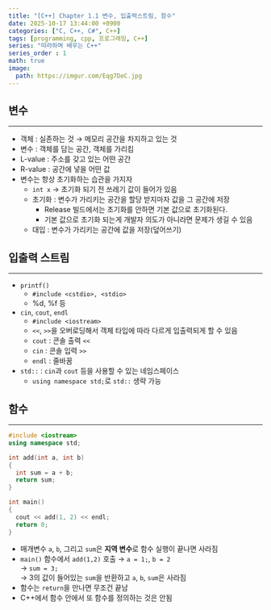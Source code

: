 ```yaml
---
title: "[C++] Chapter 1.1 변수, 입출력스트림, 함수"
date: 2025-10-17 13:44:00 +0900
categories: ["C, C++, C#", C++]
tags: [programming, cpp, 프로그래밍, C++]
series: "따라하며 배우는 C++"
series_order : 1
math: true
image:
  path: https://imgur.com/Eqg7DeC.jpg
---
```


## 변수

---

- 객체 : 실존하는 것 → 메모리 공간을 차지하고 있는 것
- 변수 : 객체를 담는 공간, 객체를 가리킴
- L-value : 주소를 갖고 있는 어떤 공간
- R-value : 공간에 넣을 어떤 값
- 변수는 항상 초기화하는 습관을 가지자
  - `int x` → 초기화 되기 전 쓰레기 값이 들어가 있음
  - 초기화 : 변수가 가리키는 공간을 할당 받지마자 값을 그 공간에 저장
    - Release 빌드에서는 초기화를 안하면 기본 값으로 초기화된다.
    - 기본 값으로 초기화 되는게 개발자 의도가 아니라면 문제가 생길 수 있음
  - 대입 : 변수가 가리키는 공간에 값을 저장(덮어쓰기)

## 입출력 스트림

---

- `printf()`
  - `#include <cstdio>, <stdio>`
  - %d, %f 등
- `cin`, `cout`, `endl`
  - `#include <iostream>`
  - `<<`, `>>`을 오버로딩해서 객체 타입에 따라 다르게 입출력되게 할 수 있음
  - `cout` : 콘솔 출력 `<<`
  - `cin` : 콘솔 입력 `>>`
  - `endl` : 줄바꿈
- `std::` : `cin`과 `cout` 등을 사용할 수 있는 네임스페이스
  - `using namespace std;`로 `std::` 생략 가능

## 함수

---

```cpp
#include <iostream>
using namespace std;

int add(int a, int b)
{
  int sum = a + b;
  return sum;
}

int main()
{
  cout << add(1, 2) << endl;
  return 0;
}
```

- 매개변수 `a`, `b`, 그리고 `sum`은 **지역 변수**로 함수 실행이 끝나면 사라짐
- `main()` 함수에서 `add(1,2)` 호출
  → `a = 1;`, `b = 2`  
  → `sum = 3;`  
  → 3의 값이 들어있는 `sum`을 반환하고 `a`, `b`, `sum`은 사라짐  
- 함수는 `return`을 만나면 무조건 끝남
- C++에서 함수 안에서 또 함수를 정의하는 것은 안됨
